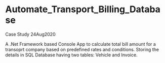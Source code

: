 # Automate_Transport_Billing_Database
Case Study 24Aug2020


A .Net Framework based Console App to calculate total bill amount for a transoprt company based on predefined rates and conditions.
Storing the details in SQL Database having two tables: Vehicle and Invoice.
